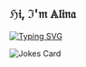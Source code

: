 ## ℌ𝔦, ℑ'𝔪 𝔸𝔩𝔦𝔫𝔞
[![Typing SVG](https://readme-typing-svg.herokuapp.com?color=9ACD32&lines=𝔇𝔦𝔤𝔦𝔱𝔞𝔩+𝔡𝔢𝔰𝔦𝔤𝔫+𝔰𝔱𝔲𝔡𝔢𝔫𝔱)](https://git.io/typing-svg)

![Jokes Card](https://readme-jokes.vercel.app/api)

<!--
**Mal1n4/Mal1n4** is a ✨ _special_ ✨ repository because its `README.md` (this file) appears on your GitHub profile.

Here are some ideas to get you started:

- 🔭 I’m currently working on ...
- 🌱 I’m currently learning ...
- 👯 I’m looking to collaborate on ...
- 🤔 I’m looking for help with ...
- 💬 Ask me about ...
- 📫 How to reach me: ...
- 😄 Pronouns: ...
- ⚡ Fun fact: ...
-->
